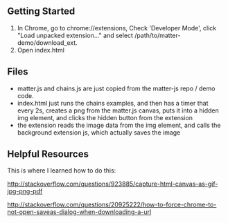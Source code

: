 ## Getting Started
1. In Chrome, go to chrome://extensions, Check 'Developer Mode', click "Load unpacked extension..." and select /path/to/matter-demo/download_ext.
2. Open index.html

## Files
* matter.js and chains.js are just copied from the matter-js repo / demo code.
* index.html just runs the chains examples, and then has a timer that every 2s, creates a png from the matter.js canvas, puts it into a hidden img element, and clicks the hidden button from the extension
* the extension reads the image data from the img element, and calls the background extension js, which actually saves the image

## Helpful Resources

This is where I learned how to do this:

http://stackoverflow.com/questions/923885/capture-html-canvas-as-gif-jpg-png-pdf

http://stackoverflow.com/questions/20925222/how-to-force-chrome-to-not-open-saveas-dialog-when-downloading-a-url
